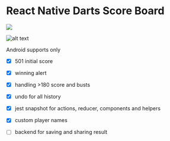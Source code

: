 # React Native Darts Score Board
![](https://travis-ci.org/dmitrika/darts.svg?branch=master)

![alt text](https://media.giphy.com/media/xUA7aU9H1RV4VPoAQ8/giphy.gif  "Darts Score Board")

Android supports only

- [x] 501 initial score
- [x] winning alert
- [x] handling >180 score and busts
- [x] undo for all history
- [x] jest snapshot for actions, reducer, components and helpers
- [x] custom player names

- [ ] backend for saving and sharing result


